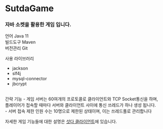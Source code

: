 # SutdaGame
<h3>자바 소켓을 활용한 게임 입니다.</h3>

언어 Java 11<br>
빌드도구 Maven<br>
버전관리 Git

사용 라이브러리
<ul>
  <li>jackson</li>
  <li>slf4j</li>
  <li>mysql-connector</li>
  <li>jbcrypt</li>
</ul>
<br>간략 기능
- 게임 서버는 60여개의 프로토콜로 클라이언트와 TCP Socket통신을 하며,<br> 
플레이어가 접속할 때마다 서버와 클라이언트 사이에 통신 쓰레드가 하나 생성 됩니다.<br>
- 서버 접속 제한 인원 수는 10명으로 제한된 상태이며, 이는 쓰레드풀로 관리합니다

자세한 게임 기능들에 대한 설명은 <a href="https://github.com/dbtjsdlf222/SutdaGameClient">섯다 클라이언트</a>에 있습니다.
